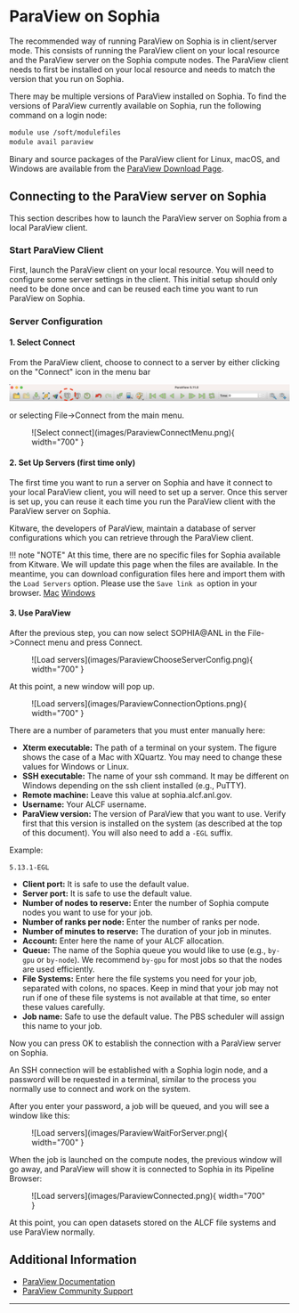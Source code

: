 # ParaView on Sophia

The recommended way of running ParaView on Sophia is in client/server mode. This consists of running the ParaView client on your local resource and the ParaView server on the Sophia compute nodes. The ParaView client needs to first be installed on your local resource and needs to match the version that you run on Sophia.

There may be multiple versions of ParaView installed on Sophia. To find the versions of ParaView currently available on Sophia, run the following command on a login node: 
```bash
module use /soft/modulefiles
module avail paraview
```

Binary and source packages of the ParaView client for Linux, macOS, and Windows are available from the [ParaView Download Page](https://www.paraview.org/download/).

## Connecting to the ParaView server on Sophia

This section describes how to launch the ParaView server on Sophia from a local ParaView client.

### Start ParaView Client

First, launch the ParaView client on your local resource. You will need to configure some server settings in the client. This initial setup should only need to be done once and can be reused each time you want to run ParaView on Sophia.

### Server Configuration

#### 1. Select Connect

From the ParaView client, choose to connect to a server by either clicking on the "Connect" icon in the menu bar

![Connect icon](images/connect-icon.png)

or selecting File->Connect from the main menu.

<figure markdown>
  ![Select connect](images/ParaviewConnectMenu.png){ width="700" }
</figure>

#### 2. Set Up Servers (first time only)

The first time you want to run a server on Sophia and have it connect to your local ParaView client, you will need to set up a server. Once this server is set up, you can reuse it each time you run the ParaView client with the ParaView server on Sophia.

Kitware, the developers of ParaView, maintain a database of server configurations which you can retrieve through the ParaView client.

!!! note "NOTE"
    At this time, there are no specific files for Sophia available from Kitware. We will update this page when the files are available. In the meantime, you can download configuration files here and import them with the `Load Servers` option. Please use the `Save link as` option in your browser. [Mac](serverfiles/sophia.pvsc) [Windows](serverfiles/windowsToSophia.pvsc)

<!--
<figure markdown>
  ![Load servers](images/ParaviewFetchServers.png){ width="700" }
</figure>
-->

#### 3. Use ParaView

After the previous step, you can now select SOPHIA@ANL in the File->Connect menu and press Connect.

<figure markdown>
  ![Load servers](images/ParaviewChooseServerConfig.png){ width="700" }
</figure>

At this point, a new window will pop up.

<figure markdown>
  ![Load servers](images/ParaviewConnectionOptions.png){ width="700" }
</figure>

There are a number of parameters that you must enter manually here:

- **Xterm executable:** The path of a terminal on your system. The figure shows the case of a Mac with XQuartz. You may need to change these values for Windows or Linux.
- **SSH executable:** The name of your ssh command. It may be different on Windows depending on the ssh client installed (e.g., PuTTY).
- **Remote machine:** Leave this value at sophia.alcf.anl.gov.
- **Username:** Your ALCF username.
- **ParaView version:** The version of ParaView that you want to use. Verify first that this version is installed on the system (as described at the top of this document). You will also need to add a `-EGL` suffix.

Example:
```
5.13.1-EGL
```

- **Client port:** It is safe to use the default value.
- **Server port:** It is safe to use the default value.
- **Number of nodes to reserve:** Enter the number of Sophia compute nodes you want to use for your job.
- **Number of ranks per node:** Enter the number of ranks per node.
- **Number of minutes to reserve:** The duration of your job in minutes.
- **Account:** Enter here the name of your ALCF allocation.
- **Queue:** The name of the Sophia queue you would like to use (e.g., `by-gpu` or `by-node`). We recommend `by-gpu` for most jobs so that the nodes are used efficiently.
- **File Systems:** Enter here the file systems you need for your job, separated with colons, no spaces. Keep in mind that your job may not run if one of these file systems is not available at that time, so enter these values carefully.
- **Job name:** Safe to use the default value. The PBS scheduler will assign this name to your job.

Now you can press OK to establish the connection with a ParaView server on Sophia.

An SSH connection will be established with a Sophia login node, and a password will be requested in a terminal, similar to the process you normally use to connect and work on the system.

After you enter your password, a job will be queued, and you will see a window like this:

<figure markdown>
  ![Load servers](images/ParaviewWaitForServer.png){ width="700" }
</figure>

When the job is launched on the compute nodes, the previous window will go away, and ParaView will show it is connected to Sophia in its Pipeline Browser:

<figure markdown>
  ![Load servers](images/ParaviewConnected.png){ width="700" }
</figure>

At this point, you can open datasets stored on the ALCF file systems and use ParaView normally.

## Additional Information

- [ParaView Documentation](https://docs.paraview.org/en/latest/)
- [ParaView Community Support](https://discourse.paraview.org/)

---